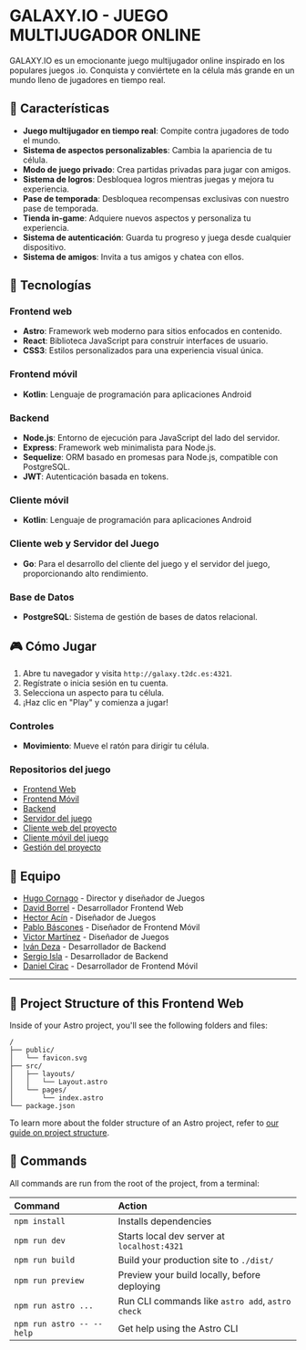 # GALAXY.IO - JUEGO MULTIJUGADOR ONLINE

GALAXY.IO es un emocionante juego multijugador online inspirado en los populares juegos .io. Conquista y conviértete en la célula más grande en un mundo lleno de jugadores en tiempo real.

## 🌟 Características

- **Juego multijugador en tiempo real**: Compite contra jugadores de todo el mundo.
- **Sistema de aspectos personalizables**: Cambia la apariencia de tu célula.
- **Modo de juego privado**: Crea partidas privadas para jugar con amigos.
- **Sistema de logros**: Desbloquea logros mientras juegas y mejora tu experiencia.
- **Pase de temporada**: Desbloquea recompensas exclusivas con nuestro pase de temporada.
- **Tienda in-game**: Adquiere nuevos aspectos y personaliza tu experiencia.
- **Sistema de autenticación**: Guarda tu progreso y juega desde cualquier dispositivo.
- **Sistema de amigos**: Invita a tus amigos y chatea con ellos.

## 🚀 Tecnologías

### Frontend web
- **Astro**: Framework web moderno para sitios enfocados en contenido.
- **React**: Biblioteca JavaScript para construir interfaces de usuario.
- **CSS3**: Estilos personalizados para una experiencia visual única.

### Frontend móvil
- **Kotlin**: Lenguaje de programación para aplicaciones Android

### Backend
- **Node.js**: Entorno de ejecución para JavaScript del lado del servidor.
- **Express**: Framework web minimalista para Node.js.
- **Sequelize**: ORM basado en promesas para Node.js, compatible con PostgreSQL.
- **JWT**: Autenticación basada en tokens.

### Cliente móvil
- **Kotlin**: Lenguaje de programación para aplicaciones Android

### Cliente web y Servidor del Juego
- **Go**: Para el desarrollo del cliente del juego y el servidor del juego, proporcionando alto rendimiento.

### Base de Datos
- **PostgreSQL**: Sistema de gestión de bases de datos relacional.

## 🎮 Cómo Jugar

1. Abre tu navegador y visita `http://galaxy.t2dc.es:4321`.
2. Regístrate o inicia sesión en tu cuenta.
3. Selecciona un aspecto para tu célula.
4. ¡Haz clic en "Play" y comienza a jugar!

### Controles
- **Movimiento**: Mueve el ratón para dirigir tu célula.

### Repositorios del juego
- [Frontend Web](https://github.com/UNIZAR-30226-2025-07/frontend)
- [Frontend Móvil](https://github.com/UNIZAR-30226-2025-07/frontend-movil)
- [Backend](https://github.com/UNIZAR-30226-2025-07/backend)
- [Servidor del juego](https://github.com/UNIZAR-30226-2025-07/game-server)
- [Cliente web del proyecto](https://github.com/UNIZAR-30226-2025-07/game)
- [Cliente móvil del juego](https://github.com/UNIZAR-30226-2025-07/client-game-movil)
- [Gestión del proyecto](https://github.com/UNIZAR-30226-2025-07/ProyectoSoftware)
## 👥 Equipo

- [Hugo Cornago](https://github.com/orgs/UNIZAR-30226-2025-07/people/hugocornago-unizare) - Director y diseñador de Juegos
- [David Borrel](https://github.com/orgs/UNIZAR-30226-2025-07/people/dborrel) - Desarrollador Frontend Web
- [Hector Acín](https://github.com/orgs/UNIZAR-30226-2025-07/people/h3ctorus) - Diseñador de Juegos
- [Pablo Báscones](https://github.com/orgs/UNIZAR-30226-2025-07/people/874802) - Diseñador de Frontend Móvil
- [Victor Martínez](https://github.com/orgs/UNIZAR-30226-2025-07/people/Paramo2508) - Diseñador de Juegos
- [Iván Deza](https://github.com/orgs/UNIZAR-30226-2025-07/people/dex-sys) - Desarrollador de Backend
- [Sergio Isla](https://github.com/teammate3) - Desarrollador de Backend
- [Daniel Cirac](https://github.com/orgs/UNIZAR-30226-2025-07/people/seergiioo2311) - Desarrollador de Frontend Móvil

---


## 🚀 Project Structure of this Frontend Web

Inside of your Astro project, you'll see the following folders and files:

```text
/
├── public/
│   └── favicon.svg
├── src/
│   ├── layouts/
│   │   └── Layout.astro
│   └── pages/
│       └── index.astro
└── package.json
```

To learn more about the folder structure of an Astro project, refer to [our guide on project structure](https://docs.astro.build/en/basics/project-structure/).

## 🧞 Commands

All commands are run from the root of the project, from a terminal:

| Command                   | Action                                           |
| :------------------------ | :----------------------------------------------- |
| `npm install`             | Installs dependencies                            |
| `npm run dev`             | Starts local dev server at `localhost:4321`      |
| `npm run build`           | Build your production site to `./dist/`          |
| `npm run preview`         | Preview your build locally, before deploying     |
| `npm run astro ...`       | Run CLI commands like `astro add`, `astro check` |
| `npm run astro -- --help` | Get help using the Astro CLI                     |
